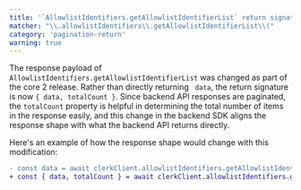```yaml
---
title: '`AllowlistIdentifiers.getAllowlistIdentifierList` return signature changed'
matcher: "\\.allowlistIdentifiers\\.getAllowlistIdentifierList\\("
category: 'pagination-return'
warning: true
---
```


The response payload of `AllowlistIdentifiers.getAllowlistIdentifierList` was changed as part of the core 2 release. Rather than directly returning ` data`, the return signature is now `{ data, totalCount }`. Since backend API responses are paginated, the `totalCount` property is helpful in determining the total number of items in the response easily, and this change in the backend SDK aligns the response shape with what the backend API returns directly.

Here's an example of how the response shape would change with this modification:

```diff
- const data = await clerkClient.allowlistIdentifiers.getAllowlistIdentifierList()
+ const { data, totalCount } = await clerkClient.allowlistIdentifiers.getAllowlistIdentifierList()
```

